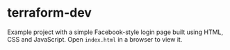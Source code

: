 # terraform-dev
Example project with a simple Facebook-style login page built using HTML, CSS and JavaScript.
Open `index.html` in a browser to view it.
